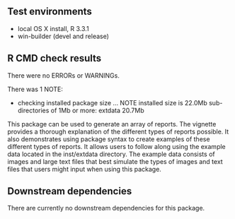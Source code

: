 ## Test environments
* local OS X install, R 3.3.1
* win-builder (devel and release)

## R CMD check results
There were no ERRORs or WARNINGs.

There was 1 NOTE:

* checking installed package size ... NOTE
installed size is 22.0Mb
sub-directories of 1Mb or more:
extdata  20.7Mb

This package can be used to generate an array of reports. The vignette provides a thorough explanation of the different types of reports possible. It also demonstrates using package syntax to create examples of these different types of reports. It allows users to follow along using the example data located in the inst/extdata directory. The example data consists of images and large text files that best simulate the types of images and text files that users might input when using this package.

## Downstream dependencies
There are currently no downstream dependencies for this package.

